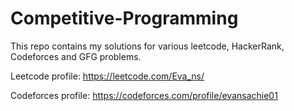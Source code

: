 # Competitive-Programming
This repo contains my solutions for various leetcode, HackerRank, Codeforces and GFG problems.

Leetcode profile: https://leetcode.com/Eva_ns/

Codeforces profile: https://codeforces.com/profile/evansachie01
